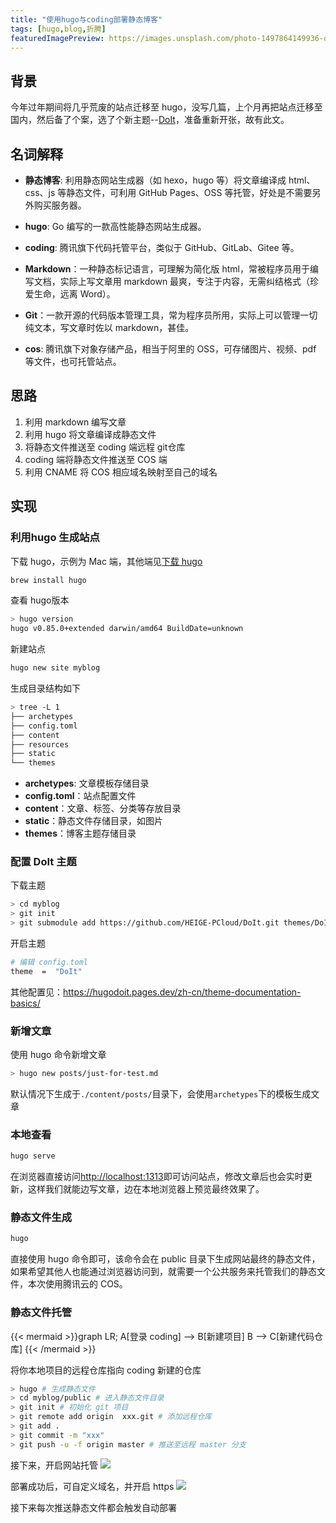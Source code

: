 ```yaml
---
title: "使用hugo与coding部署静态博客"
tags: [hugo,blog,折腾]
featuredImagePreview: https://images.unsplash.com/photo-1497864149936-d3163f0c0f4b?ixid=MnwxMjA3fDB8MHxwaG90by1wYWdlfHx8fGVufDB8fHx8&ixlib=rb-1.2.1&auto=format&fit=crop&w=1169&q=80
---
```


## 背景
今年过年期间将几乎荒废的站点迁移至 hugo，没写几篇，上个月再把站点迁移至国内，然后备了个案，选了个新主题--[DoIt](https://hugodoit.pages.dev/zh-cn/)，准备重新开张，故有此文。


## 名词解释 
- **静态博客**: 利用静态网站生成器（如 hexo，hugo 等）将文章编译成 html、css、js 等静态文件，可利用 GitHub Pages、OSS 等托管，好处是不需要另外购买服务器。

- **hugo**: Go 编写的一款高性能静态网站生成器。

- **coding**: 腾讯旗下代码托管平台，类似于 GitHub、GitLab、Gitee 等。

- **Markdown**：一种静态标记语言，可理解为简化版 html，常被程序员用于编写文档，实际上写文章用 markdown 最爽，专注于内容，无需纠结格式（珍爱生命，远离 Word）。

- **Git**：一款开源的代码版本管理工具，常为程序员所用，实际上可以管理一切纯文本，写文章时佐以 markdown，甚佳。

- **cos**: 腾讯旗下对象存储产品，相当于阿里的 OSS，可存储图片、视频、pdf 等文件，也可托管站点。

## 思路

1. 利用 markdown 编写文章
2. 利用 hugo 将文章编译成静态文件
3. 将静态文件推送至 coding 端远程 git仓库
4. coding 端将静态文件推送至 COS 端
5. 利用 CNAME 将 COS 相应域名映射至自己的域名

## 实现

### 利用hugo 生成站点

下载 hugo，示例为 Mac 端，其他端见[下载 hugo](https://gohugo.io/getting-started/installing/)
```bash
brew install hugo
```

查看 hugo版本
```bash
> hugo version
hugo v0.85.0+extended darwin/amd64 BuildDate=unknown
```

新建站点
```bash
hugo new site myblog
```

生成目录结构如下
```bash
> tree -L 1
├── archetypes
├── config.toml
├── content
├── resources
├── static
└── themes
```

- **archetypes**: 文章模板存储目录
- **config.toml**：站点配置文件
- **content**：文章、标签、分类等存放目录
- **static**：静态文件存储目录，如图片
- **themes**：博客主题存储目录

### 配置 DoIt 主题

下载主题
```bash
> cd myblog
> git init 
> git submodule add https://github.com/HEIGE-PCloud/DoIt.git themes/DoIt
```

开启主题
```bash
# 编辑 config.toml
theme  =  "DoIt"
```

其他配置见：<https://hugodoit.pages.dev/zh-cn/theme-documentation-basics/>

### 新增文章

使用 hugo 命令新增文章
```bash
> hugo new posts/just-for-test.md
```
默认情况下生成于`./content/posts/`目录下，会使用`archetypes`下的模板生成文章

### 本地查看

```bash
hugo serve
```
在浏览器直接访问<http://localhost:1313>即可访问站点，修改文章后也会实时更新，这样我们就能边写文章，边在本地浏览器上预览最终效果了。

### 静态文件生成


```bash
hugo
```

直接使用 hugo 命令即可，该命令会在 public 目录下生成网站最终的静态文件，如果希望其他人也能通过浏览器访问到，就需要一个公共服务来托管我们的静态文件，本次使用腾讯云的 COS。

### 静态文件托管


{{< mermaid >}}graph LR;
    A[登录 coding] --> B[新建项目] 
    B --> C[新建代码仓库]
{{< /mermaid >}}


将你本地项目的远程仓库指向 coding 新建的仓库

```bash
> hugo # 生成静态文件
> cd myblog/public # 进入静态文件目录
> git init # 初始化 git 项目
> git remote add origin  xxx.git # 添加远程仓库
> git add .
> git commit -m "xxx"
> git push -u -f origin master # 推送至远程 master 分支
```

接下来，开启网站托管
![](https://tva1.sinaimg.cn/large/008i3skNly1gvafugozo3j60y60ne3ze02.jpg)

部署成功后，可自定义域名，并开启 https
![](https://tva1.sinaimg.cn/large/008i3skNly1gvag5hkpt2j61bq0d53zc02.jpg)

接下来每次推送静态文件都会触发自动部署
